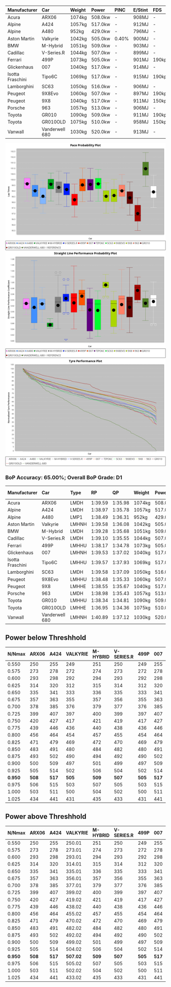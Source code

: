 | Manufacturer     | Car            | Weight | Power   | PINC    | E/Stint | FDS     |
|:-|:-|:-|:-|:-|:-|:-|
| Acura            | ARX06          | 1074kg | 508.0kw |    -    | 908MJ   |    -    |
| Alpine           | A424           | 1057kg | 517.0kw |    -    | 912MJ   |    -    |
| Alpine           | A480           | 952kg  | 429.0kw |    -    | 796MJ   |    -    |
| Aston Martin     | Valkyrie       | 1042kg | 505.0kw | 0.40%   | 900MJ   |    -    |
| BMW              | M-Hybrid       | 1051kg | 509.0kw |    -    | 903MJ   |    -    |
| Cadillac         | V-Series.R     | 1044kg | 507.0kw |    -    | 899MJ   |    -    |
| Ferrari          | 499P           | 1073kg | 505.0kw |    -    | 901MJ   | 190kph  |
| Glickenhaus      | 007            | 1040kg | 517.0kw |    -    | 914MJ   |    -    |
| Isotta Fraschini | Tipo6C         | 1069kg | 517.0kw |    -    | 915MJ   | 190kph  |
| Lamborghini      | SC63           | 1050kg | 516.0kw |    -    | 906MJ   |    -    |
| Peugeot          | 9X8Evo         | 1060kg | 507.0kw |    -    | 897MJ   | 190kph  |
| Peugeot          | 9X8            | 1040kg | 517.0kw |    -    | 911MJ   | 150kph  |
| Porsche          | 963            | 1057kg | 513.0kw |    -    | 906MJ   |    -    |
| Toyota           | GR010          | 1090kg | 509.0kw |    -    | 911MJ   | 190kph  |
| Toyota           | GR010OLD       | 1075kg | 510.0kw |    -    | 958MJ   | 150kph  |
| Vanwall          | Vanderwell 680 | 1030kg | 520.0kw |    -    | 913MJ   |    -    |

![PACECHART](./IMG/ACOMETHOD.png)
![STRAIGHTLINEPERFORMANCECHART](./IMG/ACOMETHOD_sp.png)
![TYREPERFORMANCECHART](./IMG/ACOMETHOD_tw.png)

### BoP Accuracy: 65.00%; Overall BoP Grade: D1
| Manufacturer     | Car            | Type  | RP      | QP      | Weight | Power¹  | Threshhold | PINC    | Power²   | E/Stint | AVG Vmax  | FDS     | RDLC | L/Stint | BOP-Grade | Model Accuracy | Model Points | Match%  | SimDiff |
|:-|:-|:-|:-|:-|:-|:-|:-|:-|:-|:-|:-|:-|:-|:-|:-|:-|:-|:-|:-|
| Acura            | ARX06          | LMDH  | 1:39.59 | 1:35.98 | 1074kg | 508.0kw | 210.0kph   |    -    | 508.00kw |  908MJ  | 297.56kph |    -    | 1.00 | 29      | +D1       | 100.00%        | 996          | 67.54%  | #       |
| Alpine           | A424           | LMDH  | 1:38.97 | 1:35.78 | 1057kg | 517.0kw | 210.0kph   |    -    | 517.00kw |  912MJ  | 297.21kph |    -    | 1.02 | 29      | ~A1       | 98.94%         | 2047         | 100.00% | #       |
| Alpine           | A480           | LMP1  | 1:38.49 | 1:36.31 |  952kg | 429.0kw | 210.0kph   |    -    | 429.00kw |  796MJ  | 296.52kph |    -    | 0.98 | 27      | -C1       | 92.36%         | 1643         | 77.53%  | -0.11   |
| Aston Martin     | Valkyrie       | LMHNH | 1:39.58 | 1:36.08 | 1042kg | 505.0kw | 210.0kph   | 0.40%   | 507.00kw |  900MJ  | 286.97kph |    -    | 1.05 | 29      | +E2       | 100.00%        | 247          | 51.69%  | #       |
| BMW              | M-Hybrid       | LMDH  | 1:39.28 | 1:35.68 | 1051kg | 509.0kw | 210.0kph   |    -    | 509.00kw |  903MJ  | 298.71kph |    -    | 1.02 | 29      | +A2       | 98.84%         | 3070         | 93.64%  | #       |
| Cadillac         | V-Series.R     | LMDH  | 1:39.10 | 1:35.55 | 1044kg | 507.0kw | 210.0kph   |    -    | 507.00kw |  899MJ  | 300.67kph |    -    | 1.02 | 29      | +A2       | 98.94%         | 5427         | 90.70%  | #       |
| Ferrari          | 499P           | LMHHU | 1:38.17 | 1:34.78 | 1073kg | 505.0kw | 210.0kph   |    -    | 505.00kw |  901MJ  | 297.81kph | 190kph  | 1.03 | 29      | -E1       | 100.00%        | 6554         | 56.69%  | #       |
| Glickenhaus      | 007            | LMHNH | 1:39.53 | 1:37.02 | 1040kg | 517.0kw | 210.0kph   |    -    | 517.00kw |  914MJ  | 304.29kph |    -    | 0.95 | 29      | +C2       | 93.90%         | 2170         | 70.49%  | +0.15   |
| Isotta Fraschini | Tipo6C         | LMHHU | 1:39.57 | 1:37.93 | 1069kg | 517.0kw | 210.0kph   |    -    | 517.00kw |  915MJ  | 295.20kph | 190kph  | 1.06 | 29      | +Ω1       | 97.73%         | 129          | 46.82%  | #       |
| Lamborghini      | SC63           | LMDH  | 1:39.58 | 1:37.09 | 1050kg | 516.0kw | 210.0kph   |    -    | 516.00kw |  906MJ  | 295.76kph |    -    | 1.06 | 29      | +C2       | 100.00%        | 784          | 71.42%  | #       |
| Peugeot          | 9X8Evo         | LMHHU | 1:38.48 | 1:35.33 | 1060kg | 507.0kw | 210.0kph   |    -    | 507.00kw |  897MJ  | 309.37kph | 190kph  | 0.99 | 29      | -D1       | 100.00%        | 1457         | 68.18%  | #       |
| Peugeot          | 9X8            | LMHHE | 1:38.55 | 1:35.67 | 1040kg | 517.0kw | 210.0kph   |    -    | 517.00kw |  911MJ  | 296.53kph | 150kph  | 1.04 | 29      | -C1       | 99.16%         | 4816         | 78.41%  | +0.17   |
| Porsche          | 963            | LMDH  | 1:38.98 | 1:35.43 | 1057kg | 513.0kw | 210.0kph   |    -    | 513.00kw |  906MJ  | 298.40kph |    -    | 1.01 | 29      | ~A1       | 99.91%         | 14205        | 100.00% | #       |
| Toyota           | GR010          | LMHHU | 1:38.34 | 1:34.81 | 1090kg | 509.0kw | 210.0kph   |    -    | 509.00kw |  911MJ  | 294.81kph | 190kph  | 1.02 | 29      | -D1       | 99.73%         | 4795         | 66.15%  | #       |
| Toyota           | GR010OLD       | LMHHE | 1:36.95 | 1:34.36 | 1075kg | 510.0kw | 210.0kph   |    -    | 510.00kw |  958MJ  | 304.83kph | 150kph  | 1.02 | 29      | -Ω2       | 94.52%         | 690          | -8.93%  | +1.38   |
| Vanwall          | Vanderwell 680 | LMHNH | 1:40.89 | 1:37.12 | 1030kg | 520.0kw | 210.0kph   |    -    | 520.00kw |  913MJ  | 301.13kph |    -    | 1.01 | 29      | +Ω1       | 95.37%         | 639          | 9.73%   | +0.04   |

## Power below Threshhold
| N/Nmax    | ARX06   | A424    | VALKYRIE | M-HYBRID | V-SERIES.R | 499P    | 007     | TIPO6C  | SC63    | 9X8EVO  | 9X8     | 963     | GR010   | GR010OLD | VANDERWELL 680 | ​     | RPM      | A480    |
|:-|:-|:-|:-|:-|:-|:-|:-|:-|:-|:-|:-|:-|:-|:-|:-|:-|:-|:-|
|  0.550    |  250    |  255    |  249     |  251     |  250       |  249    |  255    |  255    |  254    |  250    |  255    |  253    |  251    |  251     |  256           |  ​    |   --     |   -     |
|  0.575    |  273    |  278    |  272     |  274     |  273       |  272    |  278    |  278    |  277    |  273    |  278    |  276    |  274    |  274     |  279           |  ​    |   --     |   -     |
|  0.600    |  293    |  298    |  292     |  294     |  293       |  292    |  298    |  298    |  298    |  293    |  298    |  296    |  294    |  295     |  300           |  ​    |   --     |   -     |
|  0.625    |  314    |  320    |  312     |  315     |  314       |  312    |  320    |  320    |  319    |  314    |  320    |  317    |  315    |  316     |  322           |  ​    |   --     |   -     |
|  0.650    |  335    |  341    |  333     |  336     |  335       |  333    |  341    |  341    |  340    |  335    |  341    |  338    |  336    |  337     |  343           |  ​    |   --     |   -     |
|  0.675    |  357    |  363    |  355     |  357     |  356       |  355    |  363    |  363    |  362    |  356    |  363    |  360    |  357    |  358     |  365           |  ​    |   --     |   -     |
|  0.700    |  378    |  385    |  376     |  379     |  377       |  376    |  385    |  385    |  384    |  377    |  385    |  382    |  379    |  380     |  387           |  ​    |   --     |   -     |
|  0.725    |  399    |  407    |  397     |  400     |  399       |  397    |  407    |  407    |  406    |  399    |  407    |  403    |  400    |  401     |  409           |  ​    |   --     |   -     |
|  0.750    |  420    |  427    |  417     |  421     |  419       |  417    |  427    |  427    |  427    |  419    |  427    |  424    |  421    |  422     |  430           |  ​    |   --     |   -     |
|  0.775    |  439    |  446    |  436     |  440     |  438       |  436    |  446    |  446    |  446    |  438    |  446    |  443    |  440    |  441     |  449           |  ​    |  5000    |  252    |
|  0.800    |  456    |  464    |  454     |  457     |  455       |  454    |  464    |  464    |  463    |  455    |  464    |  461    |  457    |  458     |  467           |  ​    |  5500    |  297    |
|  0.825    |  471    |  479    |  469     |  472     |  470       |  469    |  479    |  479    |  478    |  470    |  479    |  476    |  472    |  473     |  482           |  ​    |  6000    |  332    |
|  0.850    |  483    |  491    |  480     |  484     |  482       |  480    |  491    |  491    |  490    |  482    |  491    |  487    |  484    |  485     |  494           |  ​    |  6500    |  375    |
|  0.875    |  493    |  502    |  490     |  494     |  492       |  490    |  502    |  502    |  501    |  492    |  502    |  498    |  494    |  495     |  505           |  ​    |  7000    |  419    |
|  0.900    |  500    |  509    |  497     |  501     |  499       |  497    |  509    |  509    |  508    |  499    |  509    |  505    |  501    |  502     |  512           |  ​    |  7500    |  430    |
|  0.925    |  505    |  514    |  502     |  506     |  504       |  502    |  514    |  514    |  513    |  504    |  514    |  510    |  506    |  507     |  517           |  ​    |  8000    |  426    |
| **0.950** | **508** | **517** | **505**  | **509**  | **507**    | **505** | **517** | **517** | **516** | **507** | **517** | **513** | **509** | **510**  | **520**        | **​** | **8500** | **429** |
|  0.975    |  506    |  515    |  503     |  507     |  505       |  503    |  515    |  515    |  514    |  505    |  515    |  511    |  507    |  508     |  518           |  ​    |  9000    |  214    |
|  1.000    |  503    |  511    |  500     |  504     |  502       |  500    |  511    |  511    |  510    |  502    |  511    |  507    |  504    |  505     |  514           |  ​    |   --     |   -     |
|  1.025    |  434    |  441    |  431     |  435     |  433       |  431    |  441    |  441    |  441    |  433    |  441    |  438    |  435    |  436     |  444           |  ​    |   --     |   -     |

## Power above Threshhold
| N/Nmax    | ARX06   | A424    | VALKYRIE   | M-HYBRID | V-SERIES.R | 499P    | 007     | TIPO6C  | SC63    | 9X8EVO  | 9X8     | 963     | GR010   | GR010OLD | VANDERWELL 680 | ​     | RPM      | A480    |
|:-|:-|:-|:-|:-|:-|:-|:-|:-|:-|:-|:-|:-|:-|:-|:-|:-|:-|:-|
|  0.550    |  250    |  255    |  250.01    |  251     |  250       |  249    |  255    |  255    |  254    |  250    |  255    |  253    |  251    |  251     |  256           |  ​    |   --     |   -     |
|  0.575    |  273    |  278    |  273.01    |  274     |  273       |  272    |  278    |  278    |  277    |  273    |  278    |  276    |  274    |  274     |  279           |  ​    |   --     |   -     |
|  0.600    |  293    |  298    |  293.01    |  294     |  293       |  292    |  298    |  298    |  298    |  293    |  298    |  296    |  294    |  295     |  300           |  ​    |   --     |   -     |
|  0.625    |  314    |  320    |  314.01    |  315     |  314       |  312    |  320    |  320    |  319    |  314    |  320    |  317    |  315    |  316     |  322           |  ​    |   --     |   -     |
|  0.650    |  335    |  341    |  335.01    |  336     |  335       |  333    |  341    |  341    |  340    |  335    |  341    |  338    |  336    |  337     |  343           |  ​    |   --     |   -     |
|  0.675    |  357    |  363    |  356.01    |  357     |  356       |  355    |  363    |  363    |  362    |  356    |  363    |  360    |  357    |  358     |  365           |  ​    |   --     |   -     |
|  0.700    |  378    |  385    |  377.01    |  379     |  377       |  376    |  385    |  385    |  384    |  377    |  385    |  382    |  379    |  380     |  387           |  ​    |   --     |   -     |
|  0.725    |  399    |  407    |  399.02    |  400     |  399       |  397    |  407    |  407    |  406    |  399    |  407    |  403    |  400    |  401     |  409           |  ​    |   --     |   -     |
|  0.750    |  420    |  427    |  419.02    |  421     |  419       |  417    |  427    |  427    |  427    |  419    |  427    |  424    |  421    |  422     |  430           |  ​    |   --     |   -     |
|  0.775    |  439    |  446    |  438.02    |  440     |  438       |  436    |  446    |  446    |  446    |  438    |  446    |  443    |  440    |  441     |  449           |  ​    |  5000    |  252    |
|  0.800    |  456    |  464    |  455.02    |  457     |  455       |  454    |  464    |  464    |  463    |  455    |  464    |  461    |  457    |  458     |  467           |  ​    |  5500    |  297    |
|  0.825    |  471    |  479    |  470.02    |  472     |  470       |  469    |  479    |  479    |  478    |  470    |  479    |  476    |  472    |  473     |  482           |  ​    |  6000    |  332    |
|  0.850    |  483    |  491    |  482.02    |  484     |  482       |  480    |  491    |  491    |  490    |  482    |  491    |  487    |  484    |  485     |  494           |  ​    |  6500    |  375    |
|  0.875    |  493    |  502    |  492.02    |  494     |  492       |  490    |  502    |  502    |  501    |  492    |  502    |  498    |  494    |  495     |  505           |  ​    |  7000    |  419    |
|  0.900    |  500    |  509    |  499.02    |  501     |  499       |  497    |  509    |  509    |  508    |  499    |  509    |  505    |  501    |  502     |  512           |  ​    |  7500    |  430    |
|  0.925    |  505    |  514    |  504.02    |  506     |  504       |  502    |  514    |  514    |  513    |  504    |  514    |  510    |  506    |  507     |  517           |  ​    |  8000    |  426    |
| **0.950** | **508** | **517** | **507.02** | **509**  | **507**    | **505** | **517** | **517** | **516** | **507** | **517** | **513** | **509** | **510**  | **520**        | **​** | **8500** | **429** |
|  0.975    |  506    |  515    |  505.02    |  507     |  505       |  503    |  515    |  515    |  514    |  505    |  515    |  511    |  507    |  508     |  518           |  ​    |  9000    |  214    |
|  1.000    |  503    |  511    |  502.02    |  504     |  502       |  500    |  511    |  511    |  510    |  502    |  511    |  507    |  504    |  505     |  514           |  ​    |   --     |   -     |
|  1.025    |  434    |  441    |  433.02    |  435     |  433       |  431    |  441    |  441    |  441    |  433    |  441    |  438    |  435    |  436     |  444           |  ​    |   --     |   -     |
